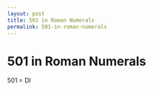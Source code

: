 ```yaml
---
layout: post
title: 501 in Roman Numerals
permalink: 501-in-roman-numerals
---
```


# 501 in Roman Numerals

501 = DI

